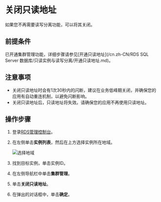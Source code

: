 # 关闭只读地址

如果您不再需要读写分离功能，可以将其关闭。

## 前提条件

已开通集群管理功能，详细步骤请参见[开通只读地址](/cn.zh-CN/RDS SQL Server 数据库/只读实例与读写分离/开通只读地址.md)。

## 注意事项

-   关闭只读地址时会有1次30秒内的闪断，建议在业务低峰期关闭，并确保您的应用有自动重连机制，以避免闪断影响。
-   关闭只读地址后，只读地址将失效。请确保您的应用不再使用只读地址。

## 操作步骤

1.  登录[RDS管理控制台](https://rdsnew.console.aliyun.com)。
2.  在左侧单击**实例列表**，然后在上方选择实例所在地域。

    ![选择地域](https://static-aliyun-doc.oss-accelerate.aliyuncs.com/assets/img/zh-CN/3074469951/p36543.png)

3.  找到目标实例，单击实例ID。
4.  在左侧导航栏中单击**集群管理**。
5.  单击**关闭只读地址**。
6.  在弹出的对话框中，单击**确定**。

